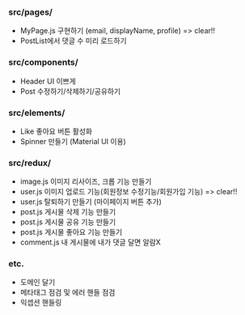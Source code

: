 ### src/pages/
 - MyPage.js 구현하기 (email, displayName, profile) => clear!!
 - PostList에서 댓글 수 미리 로드하기
### src/components/
 - Header UI 이쁘게
 - Post 수정하기/삭제하기/공유하기
### src/elements/
 - Like 좋아요 버튼 활성화
 - Spinner 만들기 (Material UI 이용)
### src/redux/
 - image.js 이미지 리사이즈, 크롭 기능 만들기
 - user.js 이미지 업로드 기능(회원정보 수정기능/회원가입 기능) => clear!!
 - user.js 탈퇴하기 만들기 (마이페이지 버튼 추가)
 - post.js 게시물 삭제 기능 만들기
 - post.js 게시물 공유 기능 만들기
 - post.js 게시물 좋아요 기능 만들기
 - comment.js 내 게시물에 내가 댓글 달면 알람X
### etc.
 - 도메인 달기
 - 메타태그 점검 및 에러 핸들 점검
 - 익셉션 핸들링

